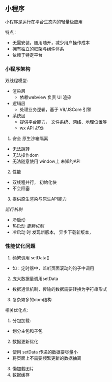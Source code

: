 

## 小程序

小程序是运行在平台生态内的轻量级应用 

特点：
  - 无需安装，随用随开，减少用户操作成本
  - 拥有独立的框架与组件体系
  - 依赖于特定平台

### 小程序架构

双线程模型:
- 渲染层
  - 依赖webview 负责 UI 渲染
- 逻辑层
  - 处理业务逻辑，基于 V8/JSCore 引擎
- 系统层
  - 提供平台能力， 文件系统、网络、地理位置等
  - wx API
*好处*
1. 安全 原生沙箱隔离
  - 无法跳转
  - 无法操作dom
  - 无法随意使用 window上 未知的API
2. 性能
  - 双线程并行， 初始化快
  - 不会阻塞
3. 提供原生渲染与原生API能力 


*运行机制*
  - 冷启动
  - 热启动
*更新机制*
  - 冷启动 时 发现新版本， 异步下载新版本，

### 性能优化问题

1. 频繁调用 setData()
  - 如：定时器中，监听页面滚动的钩子中调用
2. 庞大数据量调用setData
  - 数据通信机制，传输的数据需要转换为字符串形式 
3. 复杂繁多的dom结构

相关优化点:
1. 分包加载:
  - 划分主包和子包
2. 数据更新优化
  - 使用 setData 传递的数据要尽量小
  - 将页面上不需要频繁更新的数据抽离
3. 懒加载图片
4. 数据缓存